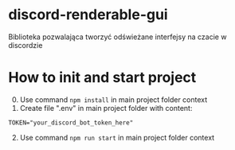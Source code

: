 # discord-renderable-gui

Biblioteka pozwalająca tworzyć odświeżane interfejsy na czacie w discordzie

# How to init and start project

0. Use command `npm install` in main project folder context
1. Create file ".env" in main project folder with content:

```
TOKEN="your_discord_bot_token_here"
```

2. Use command `npm run start` in main project folder context